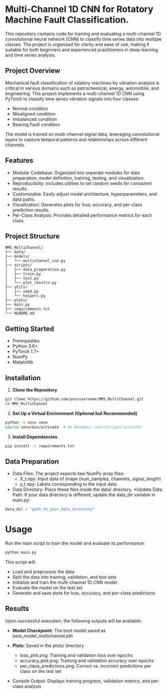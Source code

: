 # Multi-Channel 1D CNN for Rotatory Machine Fault Classification. 
This repository contains code for training and evaluating a multi-channel 1D convolutional neural network (CNN) to classify time series data into multiple classes. The project is organized for clarity and ease of use, making it suitable for both beginners and experienced practitioners in deep learning and time series analysis.

## Project Overview
Mechanical fault classification of rotatory machines by vibration analysis is critical in various domains such as petrochemical, energy, automobile, and engineering. This project implements a multi-channel 1D CNN using PyTorch to classify time series vibration signals into four classes:
* Normal condition
* Misaligned condition
* Imbalanced condition
* Bearing Fault condition

The model is trained on multi-channel signal data, leveraging convolutional layers to capture temporal patterns and relationships across different channels.

## Features
* Modular Codebase: Organized into separate modules for data preparation, model definition, training, testing, and visualization.
* Reproducibility: Includes utilities to set random seeds for consistent results.
* Customizable: Easily adjust model architecture, hyperparameters, and data paths.
* Visualization: Generates plots for loss, accuracy, and per-class prediction results.
* Per-Class Analysis: Provides detailed performance metrics for each class.
## Project Structure 
```
MMS_MultiChannel/
├── data/                   
├── models/
│   └── multichannel_cnn.py 
├── scripts/
│   ├── data_preparation.py 
│   ├── train.py            
│   ├── test.py             
│   └── plot_results.py     
├── utils/
│   ├── seed.py             
│   └── helpers.py          
├── plots/                  
├── main.py                 
├── requirements.txt        
└── README.md               
```
## Getting Started
* Prerequisites
* Python 3.6+
* PyTorch 1.7+
* NumPy
* Matplotlib
## Installation
1. **Clone the Repository**
```bash
git clone https://github.com/yourusername/MMS_MultiChannel.git
cd MMS_MultiChannel
```
2. **Set Up a Virtual Environment (Optional but Recommended)**
```bash
python -m venv venv
source venv/bin/activate  # On Windows: venv\Scripts\activate
```
3. **Install Dependencies**
```bash
pip install -r requirements.txt
```
## Data Preparation
* Data Files: The project expects two NumPy array files:
  * X_t.npy: Input data of shape (num_samples, channels, signal_length)
  * y_t.npy: Labels corresponding to the input data
* Data Directory: Place these files inside the data/ directory.
*Update Data Path: If your data directory is different, update the data_dir variable in main.py:

```python
data_dir = "path_to_your_data_directory"
```
# Usage 
Run the main script to train the model and evaluate its performance:
```bash
python main.py
```
This script will:

* Load and preprocess the data
* Split the data into training, validation, and test sets
* Initialize and train the multi-channel 1D CNN model
* Evaluate the model on the test set
* Generate and save plots for loss, accuracy, and per-class predictions

## Results
Upon successful execution, the following outputs will be available:

* **Model Checkpoint:** The best model saved as best_model_multichannel.pth
* **Plots:** Saved in the plots/ directory
  * loss_plot.png: Training and validation loss over epochs
  * accuracy_plot.png: Training and validation accuracy over epochs
  * per_class_predictions.png: Correct vs. incorrect predictions per class on the test set

* Console Output: Displays training progress, validation metrics, and per-class analysis
